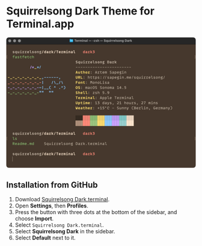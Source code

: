 # Squirrelsong Dark Theme for Terminal.app

![Squirrelsong Dark theme](screenshot.jpg)

## Installation from GitHub

1. Download [Squirrelsong Dark.terminal](Squirrelsong%20Dark.terminal).
2. Open **Settings**, then **Profiles**.
3. Press the button with three dots at the bottom of the sidebar, and choose **Import**.
4. Select `Squirrelsong Dark.terminal`.
5. Select **Squirrelsong Dark** in the sidebar.
6. Select **Default** next to it.

